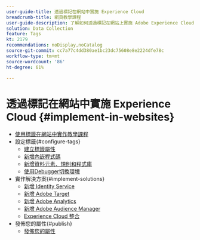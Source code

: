 ```yaml
---
user-guide-title: 透過標記在網站中實施 Experience Cloud
breadcrumb-title: 網頁教學課程
user-guide-description: 了解如何透過標記在網站上實施 Adobe Experience Cloud 解決方案。
solution: Data Collection
feature: Tags
kt: 2179
recommendations: noDisplay,noCatalog
source-git-commit: cc7a77c4dd380ae1bc23dc75608e8e2224dfe78c
workflow-type: tm+mt
source-wordcount: '86'
ht-degree: 61%

---
```



# 透過標記在網站中實施 Experience Cloud {#implement-in-websites}

+ [使用標籤在網站中實作教學課程](overview.md)
+ 設定標籤{#configure-tags}
   + [建立標籤屬性](create-a-property.md)
   + [新增內嵌程式碼](add-embed-code.md)
   + [新增資料元素、規則和程式庫](add-data-elements-rules.md)
   + [使用Debugger切換環境](switch-environments.md)
+ 實作解決方案{#implement-solutions}
   + [新增 Identity Service](id-service.md)
   + [新增 Adobe Target](target.md)
   + [新增 Adobe Analytics](analytics.md)
   + [新增 Adobe Audience Manager](audience-manager.md)
   + [Experience Cloud 整合](integrations.md)
+ 發佈您的屬性{#publish}
   + [發佈您的屬性](publish.md)
